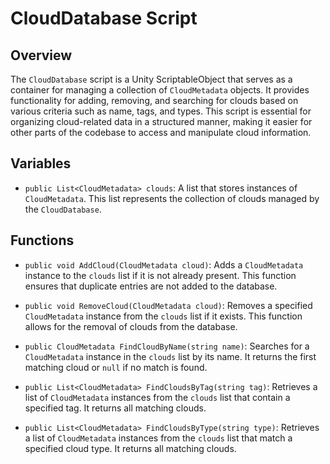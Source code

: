 # CloudDatabase Script

## Overview
The `CloudDatabase` script is a Unity ScriptableObject that serves as a container for managing a collection of `CloudMetadata` objects. It provides functionality for adding, removing, and searching for clouds based on various criteria such as name, tags, and types. This script is essential for organizing cloud-related data in a structured manner, making it easier for other parts of the codebase to access and manipulate cloud information.

## Variables
- `public List<CloudMetadata> clouds`: A list that stores instances of `CloudMetadata`. This list represents the collection of clouds managed by the `CloudDatabase`.

## Functions
- `public void AddCloud(CloudMetadata cloud)`: Adds a `CloudMetadata` instance to the `clouds` list if it is not already present. This function ensures that duplicate entries are not added to the database.

- `public void RemoveCloud(CloudMetadata cloud)`: Removes a specified `CloudMetadata` instance from the `clouds` list if it exists. This function allows for the removal of clouds from the database.

- `public CloudMetadata FindCloudByName(string name)`: Searches for a `CloudMetadata` instance in the `clouds` list by its name. It returns the first matching cloud or `null` if no match is found.

- `public List<CloudMetadata> FindCloudsByTag(string tag)`: Retrieves a list of `CloudMetadata` instances from the `clouds` list that contain a specified tag. It returns all matching clouds.

- `public List<CloudMetadata> FindCloudsByType(string type)`: Retrieves a list of `CloudMetadata` instances from the `clouds` list that match a specified cloud type. It returns all matching clouds.
